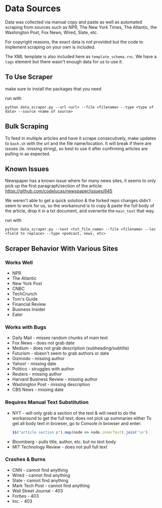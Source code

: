 # Data Sources

Data was collected via manual copy and paste as well as automated scraping from sources such as NPR, The New York Times,
The Atlantic, the Washington Post, Fox News, Wired, Slate, etc.

For copyright reasons, the exact data is not provided but the code to implement scraping on your own is included.

The XML template is also included here as `template_schema.rnc`. We have a `tags` element but there wasn't enough data
for us to use it. 

## To Use Scraper

make sure to install the packages that you need

run with

```python data_scraper.py --url <url> --file <filename> --type <type of data> --source <name of source>```

## Bulk Scraping

To feed in multiple articles and have it scrape consecutively, make updates to `bash.sh` with the url and the file
name/location. It will break if there are issues (ie. missing string), so best to use it after confirming articles are
pulling in as expected.

## Known Issues

Newspaper has a known issue where for many news sites, it seems to only pick up the first paragraph/section of the
article:
https://github.com/codelucas/newspaper/issues/645

We weren't able to get a quick solution & the forked repo changes didn't seem to work for us, so the workaround is to
copy & paste the full body of the article, drop it in a txt document, and overwrite the `main_text` that way.

run with

```python data_scraper.py --text <txt_file_name> --file <filename> --loc <field to replace> --type <podcast, news, etc>```

## Scraper Behavior With Various Sites

### Works Well

- NPR
- The Atlantic
- New York Post
- CNBC
- TechCrunch
- Tom's Guide
- Financial Review
- Business Insider
- Eater

### Works with Bugs

- Daily Mail - misses random chunks of main text
- Fox News - does not grab date
- Medium - does not grab description (subheading/subtitle)
- Futurism - doesn't seem to grab authors or date
- Gizmodo - missing author
- Yahoo! - missing date
- Politico - struggles with author
- Reuters - missing author
- Harvard Business Review - missing author
- Washington Post - missing description
- CBS News - missing date

### Requires Manual Text Substitution

- NYT - will only grab a section of the text & will need to do the workaround to get the full text; does not pick up
  summaries either
  To get all body text in browser, go to Console in browser and enter:
  ```javascript
  $$("article section p").map(node => node.innerText).join('\n')
  ```
- Bloomberg - pulls title, author, etc. but no text body
- MIT Technology Review - does not pull full text

### Crashes & Burns

- CNN - cannot find anything
- Wired - cannot find anything
- Slate - cannot find anything
- Mark Tech Post - cannot find anything
- Wall Street Journal - 403
- Forbes - 403
- Inc. - 403

